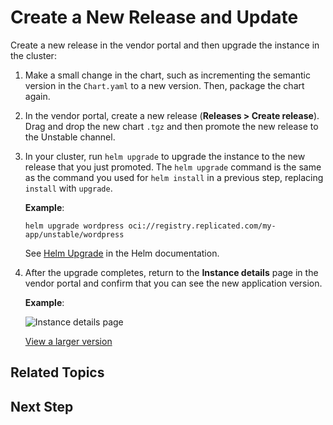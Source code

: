 # Create a New Release and Update

Create a new release in the vendor portal and then upgrade the instance in the cluster:

1. Make a small change in the chart, such as incrementing the semantic version in the `Chart.yaml` to a new version. Then, package the chart again.

1. In the vendor portal, create a new release (**Releases > Create release**). Drag and drop the new chart `.tgz` and then promote the new release to the Unstable channel. 

1. In your cluster, run `helm upgrade` to upgrade the instance to the new release that you just promoted. The `helm upgrade` command is  the same as the command you used for `helm install` in a previous step, replacing `install` with `upgrade`.

    **Example**:

    ```
    helm upgrade wordpress oci://registry.replicated.com/my-app/unstable/wordpress
    ```

    See [Helm Upgrade](https://helm.sh/docs/helm/helm_upgrade/) in the Helm documentation.

1. After the upgrade completes, return to the **Instance details** page in the vendor portal and confirm that you can see the new application version.

    **Example**:

    ![Instance details page](/images/onboarding-instance-details-new-version.png)

    [View a larger version](/images/onboarding-instance-details-new-version.png)

## Related Topics

## Next Step